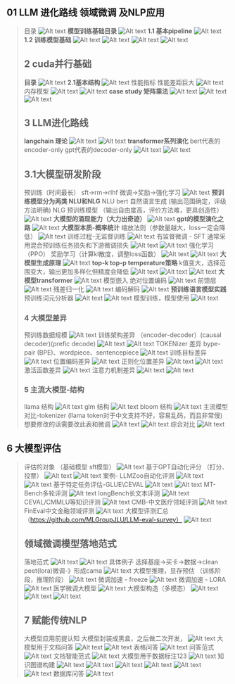 ## 01 LLM 进化路线 领域微调 及NLP应用
> 目录
> ![Alt text](image.png)
> **模型训练基础目录**
> ![Alt text](image-1.png)
> **1.1 基本pipeline**
> ![Alt text](image-2.png)
> **1.2 训练模型基础**
> ![Alt text](image-3.png)
> ![Alt text](image-4.png)
> ![Alt text](image-5.png)
> ![Alt text](image-6.png)
> ## **2 cuda并行基础**
> **目录**
> ![Alt text](image-7.png)
> **2.1基本结构**
> ![Alt text](image-8.png)
> 性能指标 性能差距巨大
> ![Alt text](image-9.png)
> 内存模型
> ![Alt text](image-10.png)
> ![Alt text](image-11.png)
> **case study 矩阵乘法**
> ![Alt text](image-12.png)
> ![Alt text](image-13.png)
> ![Alt text](image-14.png)
> ## **3 LLM进化路线**
> **langchain 理论**
> ![Alt text](image-15.png)
> ![Alt text](image-16.png)
> **transformer系列演化**
> bert代表的encoder-only
> gpt代表的decoder-only
> ![Alt text](image-17.png)
> ![Alt text](image-18.png)
> ## **3.1大模型研发阶段**
> 预训练（时间最长）
> sft->rm->rlhf 微调->奖励->强化学习
> ![Alt text](image-19.png)
> **预训练模型分为两类 NLU和NLG**
> NLU bert 自然语言生成 (输出范围确定，评级方法明确)
> NLG 预训练模型 （输出自由度高，评价方法难，更具创造性）
> ![Alt text](image-20.png)
> **大模型的涌现能力（大力出奇迹）**
> ![Alt text](image-21.png)
> **gpt的模型演化之路**
> ![Alt text](image-22.png)
> **大模型本质-概率统计**
> 缩放法则（参数量越大，loss一定会降低）
> ![Alt text](image-23.png)
> 训练过程-无监督训练
> ![Alt text](image-24.png)
> 有监督微调 - SFT
> 通常采用混合预训练任务损失和下游微调损失
> ![Alt text](image-25.png)
> ![Alt text](image-26.png)
> 强化学习（PPO） 奖励学习（计算kl散度，调整loss函数）
> ![Alt text](image-27.png)
> ![Alt text](image-28.png)
> **大模型生成原理**
> ![Alt text](image-29.png)
> **top-k  top-p temperature策略**
> k值变大，选择范围变大，输出更加多样化但精度会降低
> ![Alt text](image-30.png)
> ![Alt text](image-31.png)
> ![Alt text](image-32.png)
> **大模型transformer**
> ![Alt text](image-33.png)
> 模型嵌入 绝对位置编码
> ![Alt text](image-34.png)
> 前馈层
> ![Alt text](image-35.png)
> 残差归一化
> ![Alt text](image-36.png)
> 编码解码
> ![Alt text](image-37.png)
> **预训练语言模型实践**
> 预训练词元分析器
> ![Alt text](image-38.png)
> ![Alt text](image-39.png)
> 模型训练，模型使用
> ![Alt text](image-40.png)
> ### 4 大模型差异
> 预训练数据规模
> ![Alt text](image-41.png)
> 训练架构差异
> （encoder-decoder）\(causal decoder)\(prefic decode)
> ![Alt text](image-42.png)
> ![Alt text](image-43.png)
> TOKENizer 差异
> bype-pair (BPE)、wordpiece、sentencepiece
> ![Alt text](image-44.png)
> 训练目标差异
> ![Alt text](image-45.png)
> 位置编码差异
> ![Alt text](image-46.png)
> 正则化位置差异
> ![Alt text](image-47.png)
> ![Alt text](image-48.png)
> 激活函数差异
> ![Alt text](image-49.png)
> 注意力机制差异
> ![Alt text](image-50.png)
> ![Alt text](image-51.png)
> ### 5 主流大模型-结构
> llama 结构
> ![Alt text](image-52.png)
> glm 结构
> ![Alt text](image-53.png)
> bloom 结构
> ![Alt text](image-54.png)
> 主流模型对比-tokenizer (llama token对于中文支持不好，容易乱码，而且非常慢)
> 想要修改的话需要改此表和微调
> ![Alt text](image-55.png)
> ![Alt text](image-56.png)
> 综合对比
> ![Alt text](image-57.png)
## 6 大模型评估
> 评估的对象 （基础模型 sft模型）
> ![Alt text](image-58.png)
> 基于GPT自动化评分 （打分、投票）
> ![Alt text](image-59.png)
> ![Alt text](image-60.png)
> 案例- LLMZoo自动化评测
> ![Alt text](image-61.png)
> ![Alt text](image-62.png)
> 基于特定任务评估-GLUE\CEVAL
> ![Alt text](image-63.png)
> ![Alt text](image-64.png)
> MT-Bench多轮评测
> ![Alt text](image-65.png)
> longBench长文本评测
> ![Alt text](image-66.png)
> CEVAL/CMMLU等知识评测
> ![Alt text](image-67.png)
> CMB-中文医疗领域评测
> ![Alt text](image-68.png)
> FinEval中文金融领域评测
> ![Alt text](image-69.png)
> 大模型评测汇总（https://github.com/MLGroupJLU/LLM-eval-survey）
> ![Alt text](image-70.png)
> ## **领域微调模型落地范式**
> 落地范式
> ![Alt text](image-71.png)
> ![Alt text](image-72.png)
> 具体例子
> 选择基座->买卡->数据->clean
> peet(lora)微调-》形成cama
> ![Alt text](image-73.png)
> 大模型推理，显存预估 （训练阶段，推理阶段）
> ![Alt text](image-74.png)
> 微调加速 - freeze
> ![Alt text](image-75.png)
> 微调加速 - LORA
> ![Alt text](image-76.png)
> 医学微调大模型
> ![Alt text](image-77.png)
> 大模型构造（多模态）
> ![Alt text](image-78.png)
> ![Alt text](image-79.png)
> ![Alt text](image-80.png)
> ## 7 赋能传统NLP
> 大模型应用前提认知
> 大模型封装成黑盒，之后做二次开发，
> ![Alt text](image-81.png)
> 大模型用于文档问答
> ![Alt text](image-82.png)
> ![Alt text](image-83.png)
> 表格问答
> ![Alt text](image-84.png)
> 问答范式
> ![Alt text](image-85.png)
> 文档智能范式
> ![Alt text](image-86.png)
> 大模型用于数据标注123
> ![Alt text](image-87.png)
> 知识图谱构建
> ![Alt text](image-88.png)
> ![Alt text](image-89.png)
> ![Alt text](image-90.png)
> ![Alt text](image-91.png)
> ![Alt text](image-92.png)
> ![Alt text](image-93.png)
> 数据库问答
> ![Alt text](image-94.png)